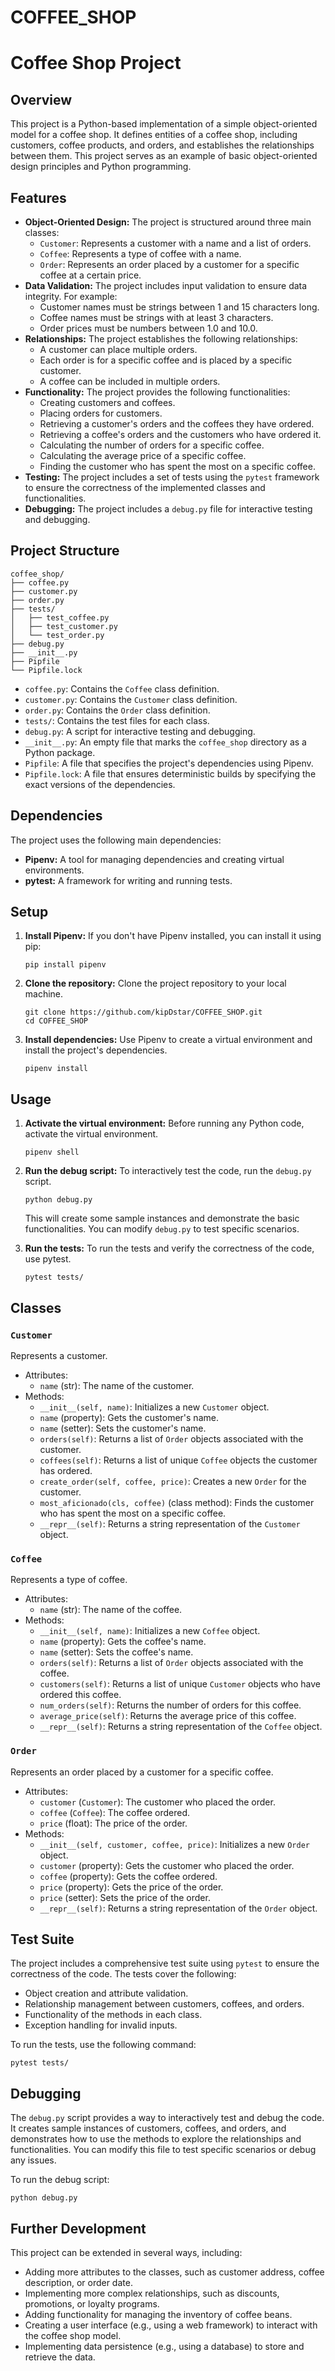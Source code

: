 # COFFEE_SHOP
# Coffee Shop Project

## Overview

This project is a Python-based implementation of a simple object-oriented model for a coffee shop. It defines entities of a coffee shop, including customers, coffee products, and orders, and establishes the relationships between them. This project serves as an example of basic object-oriented design principles and Python programming.

## Features

* **Object-Oriented Design:** The project is structured around three main classes:
    * `Customer`: Represents a customer with a name and a list of orders.
    * `Coffee`: Represents a type of coffee with a name.
    * `Order`: Represents an order placed by a customer for a specific coffee at a certain price.
* **Data Validation:** The project includes input validation to ensure data integrity. For example:
    * Customer names must be strings between 1 and 15 characters long.
    * Coffee names must be strings with at least 3 characters.
    * Order prices must be numbers between 1.0 and 10.0.
* **Relationships:** The project establishes the following relationships:
    * A customer can place multiple orders.
    * Each order is for a specific coffee and is placed by a specific customer.
    * A coffee can be included in multiple orders.
* **Functionality:** The project provides the following functionalities:
    * Creating customers and coffees.
    * Placing orders for customers.
    * Retrieving a customer's orders and the coffees they have ordered.
    * Retrieving a coffee's orders and the customers who have ordered it.
    * Calculating the number of orders for a specific coffee.
    * Calculating the average price of a specific coffee.
    * Finding the customer who has spent the most on a specific coffee.
* **Testing:** The project includes a set of tests using the `pytest` framework to ensure the correctness of the implemented classes and functionalities.
* **Debugging:** The project includes a `debug.py` file for interactive testing and debugging.

## Project Structure

    coffee_shop/
    ├── coffee.py
    ├── customer.py
    ├── order.py
    ├── tests/
    │   ├── test_coffee.py
    │   ├── test_customer.py
    │   └── test_order.py
    ├── debug.py
    ├── __init__.py
    ├── Pipfile
    └── Pipfile.lock

* `coffee.py`: Contains the `Coffee` class definition.
* `customer.py`: Contains the `Customer` class definition.
* `order.py`: Contains the `Order` class definition.
* `tests/`: Contains the test files for each class.
* `debug.py`: A script for interactive testing and debugging.
* `__init__.py`: An empty file that marks the `coffee_shop` directory as a Python package.
* `Pipfile`: A file that specifies the project's dependencies using Pipenv.
* `Pipfile.lock`: A file that ensures deterministic builds by specifying the exact versions of the dependencies.

## Dependencies

The project uses the following main dependencies:

* **Pipenv:** A tool for managing dependencies and creating virtual environments.
* **pytest:** A framework for writing and running tests.

## Setup

1.  **Install Pipenv:** If you don't have Pipenv installed, you can install it using pip:

        pip install pipenv

2.  **Clone the repository:** Clone the project repository to your local machine.

        git clone https://github.com/kipDstar/COFFEE_SHOP.git
        cd COFFEE_SHOP

3.  **Install dependencies:** Use Pipenv to create a virtual environment and install the project's dependencies.

        pipenv install

## Usage

1.  **Activate the virtual environment:** Before running any Python code, activate the virtual environment.

        pipenv shell

2.  **Run the debug script:** To interactively test the code, run the `debug.py` script.

        python debug.py

    This will create some sample instances and demonstrate the basic functionalities. You can modify `debug.py` to test specific scenarios.

3.  **Run the tests:** To run the tests and verify the correctness of the code, use pytest.

        pytest tests/

## Classes

### `Customer`

Represents a customer.

* Attributes:
    * `name` (str): The name of the customer.
* Methods:
    * `__init__(self, name)`: Initializes a new `Customer` object.
    * `name` (property): Gets the customer's name.
    * `name` (setter): Sets the customer's name.
    * `orders(self)`: Returns a list of `Order` objects associated with the customer.
    * `coffees(self)`: Returns a list of unique `Coffee` objects the customer has ordered.
    * `create_order(self, coffee, price)`: Creates a new `Order` for the customer.
    * `most_aficionado(cls, coffee)` (class method): Finds the customer who has spent the most on a specific coffee.
    * `__repr__(self)`: Returns a string representation of the `Customer` object.

### `Coffee`

Represents a type of coffee.

* Attributes:
    * `name` (str): The name of the coffee.
* Methods:
    * `__init__(self, name)`: Initializes a new `Coffee` object.
    * `name` (property): Gets the coffee's name.
    * `name` (setter): Sets the coffee's name.
    * `orders(self)`: Returns a list of `Order` objects associated with the coffee.
    * `customers(self)`: Returns a list of unique `Customer` objects who have ordered this coffee.
    * `num_orders(self)`: Returns the number of orders for this coffee.
    * `average_price(self)`: Returns the average price of this coffee.
    * `__repr__(self)`: Returns a string representation of the `Coffee` object.

### `Order`

Represents an order placed by a customer for a specific coffee.

* Attributes:
    * `customer` (`Customer`): The customer who placed the order.
    * `coffee` (`Coffee`): The coffee ordered.
    * `price` (float): The price of the order.
* Methods:
    * `__init__(self, customer, coffee, price)`: Initializes a new `Order` object.
    * `customer` (property): Gets the customer who placed the order.
    * `coffee` (property): Gets the coffee ordered.
    * `price` (property): Gets the price of the order.
    * `price` (setter): Sets the price of the order.
    * `__repr__(self)`: Returns a string representation of the `Order` object.

## Test Suite

The project includes a comprehensive test suite using `pytest` to ensure the correctness of the code. The tests cover the following:

* Object creation and attribute validation.
* Relationship management between customers, coffees, and orders.
* Functionality of the methods in each class.
* Exception handling for invalid inputs.

To run the tests, use the following command:

    pytest tests/

## Debugging

The `debug.py` script provides a way to interactively test and debug the code. It creates sample instances of customers, coffees, and orders, and demonstrates how to use the methods to explore the relationships and functionalities. You can modify this file to test specific scenarios or debug any issues.

To run the debug script:

    python debug.py

## Further Development

This project can be extended in several ways, including:

* Adding more attributes to the classes, such as customer address, coffee description, or order date.
* Implementing more complex relationships, such as discounts, promotions, or loyalty programs.
* Adding functionality for managing the inventory of coffee beans.
* Creating a user interface (e.g., using a web framework) to interact with the coffee shop model.
* Implementing data persistence (e.g., using a database) to store and retrieve the data.

